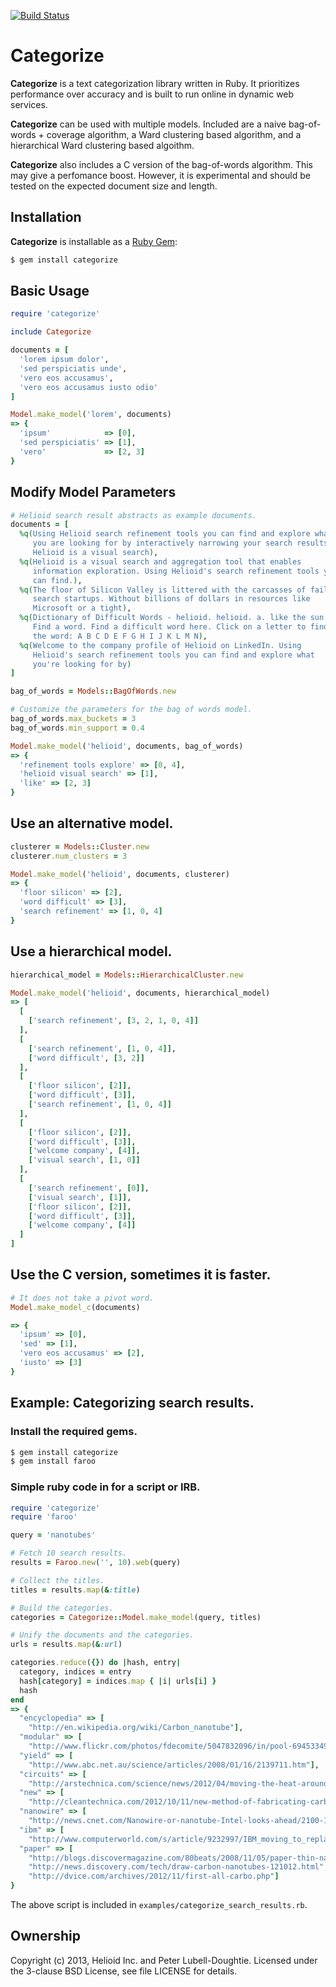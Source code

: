 [![Build Status](https://travis-ci.org/helioid/categorize.png?branch=master)](https://travis-ci.org/helioid/categorize)

# Categorize

**Categorize** is a text categorization library written in Ruby.  It
prioritizes performance over accuracy and is built to run online in dynamic web
services.

**Categorize** can be used with multiple models.  Included are a naive
bag-of-words + coverage algorithm, a Ward clustering based algorithm, and a
hierarchical Ward clustering based algoithm.

**Categorize** also includes a C version of the bag-of-words algorithm. This
may give a perfomance boost.  However, it is experimental and should be tested
on the expected document size and length.

## Installation

**Categorize** is installable as a [Ruby Gem](https://rubygems.org/gems/categorize):
```bash
$ gem install categorize
```

## Basic Usage
```ruby
require 'categorize'

include Categorize

documents = [
  'lorem ipsum dolor',
  'sed perspiciatis unde',
  'vero eos accusamus',
  'vero eos accusamus iusto odio'
]

Model.make_model('lorem', documents)
=> {
  'ipsum'            => [0],
  'sed perspiciatis' => [1],
  'vero'             => [2, 3]
}
```

## Modify Model Parameters
```ruby
# Helioid search result abstracts as example documents.
documents = [
  %q(Using Helioid search refinement tools you can find and explore what
     you are looking for by interactively narrowing your search results.
     Helioid is a visual search),
  %q(Helioid is a visual search and aggregation tool that enables
     information exploration. Using Helioid's search refinement tools you
     can find.),
  %q(The floor of Silicon Valley is littered with the carcasses of failed
     search startups. Without billions of dollars in resources like
     Microsoft or a tight),
  %q(Dictionary of Difficult Words - helioid. helioid. a. like the sun.
     Find a word. Find a difficult word here. Click on a letter to find
     the word: A B C D E F G H I J K L M N),
  %q(Welcome to the company profile of Helioid on LinkedIn. Using
     Helioid's search refinement tools you can find and explore what
     you're looking for by)
]

bag_of_words = Models::BagOfWords.new

# Customize the parameters for the bag of words model.
bag_of_words.max_buckets = 3
bag_of_words.min_support = 0.4

Model.make_model('helioid', documents, bag_of_words)
=> {
  'refinement tools explore' => [0, 4],
  'helioid visual search' => [1],
  'like' => [2, 3]
}
```

## Use an alternative model.
```ruby
clusterer = Models::Cluster.new
clusterer.num_clusters = 3

Model.make_model('helioid', documents, clusterer)
=> {
  'floor silicon' => [2],
  'word difficult' => [3],
  'search refinement' => [1, 0, 4]
}
```

## Use a hierarchical model.
```ruby
hierarchical_model = Models::HierarchicalCluster.new

Model.make_model('helioid', documents, hierarchical_model)
=> [
  [
    ['search refinement', [3, 2, 1, 0, 4]]
  ],
  [
    ['search refinement', [1, 0, 4]],
    ['word difficult', [3, 2]]
  ],
  [
    ['floor silicon', [2]],
    ['word difficult', [3]],
    ['search refinement', [1, 0, 4]]
  ],
  [
    ['floor silicon', [2]],
    ['word difficult', [3]],
    ['welcome company', [4]],
    ['visual search', [1, 0]]
  ],
  [
    ['search refinement', [0]],
    ['visual search', [1]],
    ['floor silicon', [2]],
    ['word difficult', [3]],
    ['welcome company', [4]]
  ]
]
```

## Use the C version, sometimes it is faster.
```ruby
# It does not take a pivot word.
Model.make_model_c(documents)

=> {
  'ipsum' => [0],
  'sed' => [1],
  'vero eos accusamus' => [2],
  'iusto' => [3]
}
```

## Example: Categorizing search results.

### Install the required gems.
```bash
$ gem install categorize
$ gem install faroo
```

### Simple ruby code in for a script or IRB.
```ruby
require 'categorize'
require 'faroo'

query = 'nanotubes'

# Fetch 10 search results.
results = Faroo.new('', 10).web(query)

# Collect the titles.
titles = results.map(&:title)

# Build the categories.
categories = Categorize::Model.make_model(query, titles)

# Unify the documents and the categories.
urls = results.map(&:url)

categories.reduce({}) do |hash, entry|
  category, indices = entry
  hash[category] = indices.map { |i| urls[i] }
  hash
end
=> {
  "encyclopedia" => [
    "http://en.wikipedia.org/wiki/Carbon_nanotube"],
  "modular" => [
    "http://www.flickr.com/photos/fdecomite/5047832096/in/pool-69453349@N00"],
  "yield" => [
    "http://www.abc.net.au/science/articles/2008/01/16/2139711.htm"],
  "circuits" => [
    "http://arstechnica.com/science/news/2012/04/moving-the-heat-around-using-nanotubes.ars"],
  "new" => [
    "http://cleantechnica.com/2012/10/11/new-method-of-fabricating-carbon-nanotubes-is-as-easy-as-writing-with-a-pencil/"],
  "nanowire" => [
    "http://news.cnet.com/Nanowire-or-nanotube-Intel-looks-ahead/2100-1006_3-957709.html"],
  "ibm" => [
    "http://www.computerworld.com/s/article/9232997/IBM_moving_to_replace_silicon_with_carbon_nanotubes_in_computer_chips"],
  "paper" => [
    "http://blogs.discovermagazine.com/80beats/2008/11/05/paper-thin-nanotube-speakers-can-turn-up-the-volume/",
    "http://news.discovery.com/tech/draw-carbon-nanotubes-121012.html",
    "http://dvice.com/archives/2012/11/first-all-carbo.php"]
}
```

The above script is included in `examples/categorize_search_results.rb`.

## Ownership

Copyright (c) 2013, Helioid Inc. and Peter Lubell-Doughtie. Licensed under the 3-clause BSD License, see file LICENSE for details.
